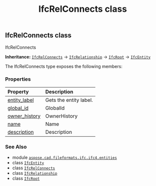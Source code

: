 ﻿---
title: IfcRelConnects class
second_title: Aspose.CAD for Python via .NET API References
description: 
type: docs
weight: 5330
url: /python-net/aspose.cad.fileformats.ifc.ifc4.entities/ifcrelconnects/
is_root: false
---

## IfcRelConnects class

IfcRelConnects



**Inheritance:** [`IfcRelConnects`](/cad/python-net/aspose.cad.fileformats.ifc.ifc4.entities/ifcrelconnects) → 
[`IfcRelationship`](/cad/python-net/aspose.cad.fileformats.ifc.ifc4.entities/ifcrelationship) → 
[`IfcRoot`](/cad/python-net/aspose.cad.fileformats.ifc.ifc4.entities/ifcroot) → 
[`IfcEntity`](/cad/python-net/aspose.cad.fileformats.ifc/ifcentity)



The IfcRelConnects type exposes the following members:

### Properties
| Property | Description |
| :- | :- |
| [entity_label](/cad/python-net/aspose.cad.fileformats.ifc.ifc4.entities/ifcrelconnects/entity_label) | Gets the entity label. |
| [global_id](/cad/python-net/aspose.cad.fileformats.ifc.ifc4.entities/ifcrelconnects/global_id) | GlobalId |
| [owner_history](/cad/python-net/aspose.cad.fileformats.ifc.ifc4.entities/ifcrelconnects/owner_history) | OwnerHistory |
| [name](/cad/python-net/aspose.cad.fileformats.ifc.ifc4.entities/ifcrelconnects/name) | Name |
| [description](/cad/python-net/aspose.cad.fileformats.ifc.ifc4.entities/ifcrelconnects/description) | Description |



### See Also
* module [`aspose.cad.fileformats.ifc.ifc4.entities`](..)
* class [`IfcEntity`](/cad/python-net/aspose.cad.fileformats.ifc/ifcentity)
* class [`IfcRelConnects`](/cad/python-net/aspose.cad.fileformats.ifc.ifc4.entities/ifcrelconnects)
* class [`IfcRelationship`](/cad/python-net/aspose.cad.fileformats.ifc.ifc4.entities/ifcrelationship)
* class [`IfcRoot`](/cad/python-net/aspose.cad.fileformats.ifc.ifc4.entities/ifcroot)

